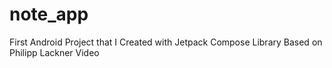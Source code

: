 # note_app

First Android Project that I Created with Jetpack Compose Library
Based on Philipp Lackner Video

